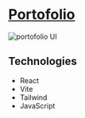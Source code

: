 # [Portofolio](https://georgeoprea1.github.io/reactPortofolio/)

![portofolio UI](./assets/portofolioUI.jpg)

## Technologies

- React
- Vite
- Tailwind
- JavaScript
